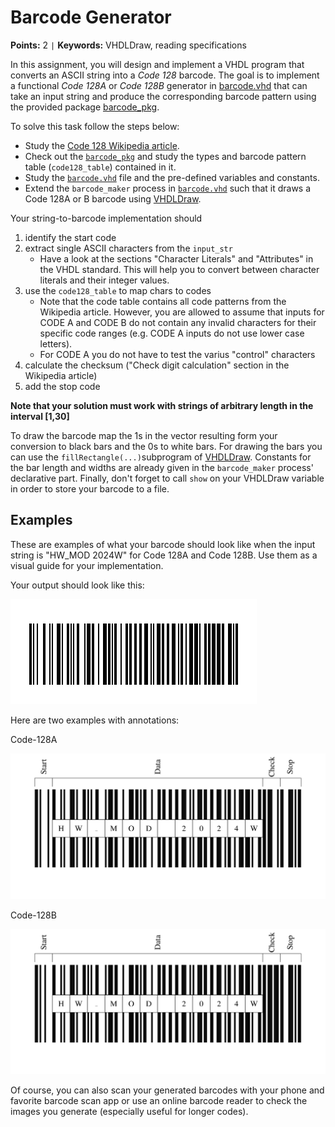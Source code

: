 
# Barcode Generator
**Points:** 2 ` | ` **Keywords:** VHDLDraw, reading specifications


In this assignment, you will design and implement a VHDL program that converts an ASCII string into a *Code 128* barcode.
The goal is to implement a functional *Code 128A* or *Code 128B* generator in [barcode.vhd](src/barcode.vhd) that can take an input string and produce the corresponding barcode pattern using the provided package [barcode_pkg](src/barcode_pkg.vhd).

To solve this task follow the steps below:

 - Study the [Code 128 Wikipedia article](https://en.wikipedia.org/wiki/Code_128).
 - Check out the [`barcode_pkg`](src/barcode_pkg.vhd) and study the types and barcode pattern table (`code128_table`) contained in it.
 - Study the [`barcode.vhd`](src/barcode.vhd) file and the pre-defined variables and constants.
 - Extend the `barcode_maker` process in [`barcode.vhd`](src/barcode.vhd) such that it draws a Code 128A or B barcode using [VHDLDraw](../../lib/vhdldraw/doc.md).

Your string-to-barcode implementation should

1. identify the start code
2. extract single ASCII characters from the `input_str`
    - Have a look at the sections "Character Literals" and "Attributes" in the VHDL standard. This will help you to convert between character literals and their integer values.
3. use the `code128_table` to map chars to codes
    - Note that the code table contains all code patterns from the Wikipedia article. However, you are allowed to assume that inputs for CODE A and CODE B do not contain any invalid characters for their specific code ranges (e.g. CODE A inputs do not use lower case letters).
    - For CODE A you do not have to test the varius "control" characters
4. calculate the checksum ("Check digit calculation" section in the Wikipedia article)
5. add the stop code

**Note that your solution must work with strings of arbitrary length in the interval [1,30]**

To draw the barcode map the 1s in the vector resulting form your conversion to black bars and the 0s to white bars.
For drawing the bars you can use the `fillRectangle(...)`subprogram of [VHDLDraw](../../lib/vhdldraw/doc.md).
Constants for the bar length and widths are already given in the `barcode_maker` process' declarative part.
Finally, don't forget to call `show` on your VHDLDraw variable in order to store your barcode to a file.

## Examples

These are examples of what your barcode should look like when the input string is "HW_MOD 2024W" for Code 128A and Code 128B.
Use them as a visual guide for your implementation.

Your output should look like this:

![Code B Example](.mdata/codeB.png)

Here are two examples with annotations:

Code-128A

![Code A Annotated](.mdata/barcodeA.svg)

Code-128B

![Code B Annotated](.mdata/barcodeB.svg)

Of course, you can also scan your generated barcodes with your phone and favorite barcode scan app or use an online barcode reader to check the images you generate (especially useful for longer codes).
